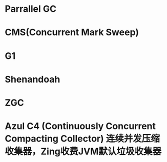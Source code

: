 # Parrallel GC
# CMS(Concurrent Mark Sweep)
# G1
# Shenandoah
# ZGC
# Azul C4 (Continuously Concurrent Compacting Collector) 连续并发压缩收集器，Zing收费JVM默认垃圾收集器